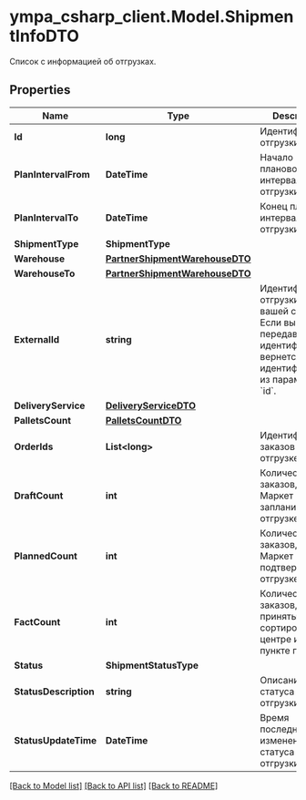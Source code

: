 # ympa_csharp_client.Model.ShipmentInfoDTO
Список с информацией об отгрузках.

## Properties

Name | Type | Description | Notes
------------ | ------------- | ------------- | -------------
**Id** | **long** | Идентификатор отгрузки. | [optional] 
**PlanIntervalFrom** | **DateTime** | Начало планового интервала отгрузки. | [optional] 
**PlanIntervalTo** | **DateTime** | Конец планового интервала отгрузки. | [optional] 
**ShipmentType** | **ShipmentType** |  | [optional] 
**Warehouse** | [**PartnerShipmentWarehouseDTO**](PartnerShipmentWarehouseDTO.md) |  | [optional] 
**WarehouseTo** | [**PartnerShipmentWarehouseDTO**](PartnerShipmentWarehouseDTO.md) |  | [optional] 
**ExternalId** | **string** | Идентификатор отгрузки в вашей системе. Если вы еще не передавали идентификатор, вернется идентификатор из параметра &#x60;id&#x60;. | [optional] 
**DeliveryService** | [**DeliveryServiceDTO**](DeliveryServiceDTO.md) |  | [optional] 
**PalletsCount** | [**PalletsCountDTO**](PalletsCountDTO.md) |  | [optional] 
**OrderIds** | **List&lt;long&gt;** | Идентификаторы заказов в отгрузке. | 
**DraftCount** | **int** | Количество заказов, которое Маркет запланировал к отгрузке. | [optional] 
**PlannedCount** | **int** | Количество заказов, которое Маркет подтвердил к отгрузке. | [optional] 
**FactCount** | **int** | Количество заказов, принятых в сортировочном центре или пункте приема. | [optional] 
**Status** | **ShipmentStatusType** |  | [optional] 
**StatusDescription** | **string** | Описание статуса отгрузки. | [optional] 
**StatusUpdateTime** | **DateTime** | Время последнего изменения статуса отгрузки. | [optional] 

[[Back to Model list]](../README.md#documentation-for-models) [[Back to API list]](../README.md#documentation-for-api-endpoints) [[Back to README]](../README.md)

